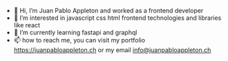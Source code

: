 - 👋 Hi, I’m Juan Pablo Appleton and worked as a frontend developer
- 👀 I’m interested in javascript css html frontend technologies and libraries like react
- 🌱 I’m currently learning fastapi and graphql
- 📫 how to reach me, you can visit my portfolio https://juanpabloappleton.ch or my email info@juanpabloappleton.ch


